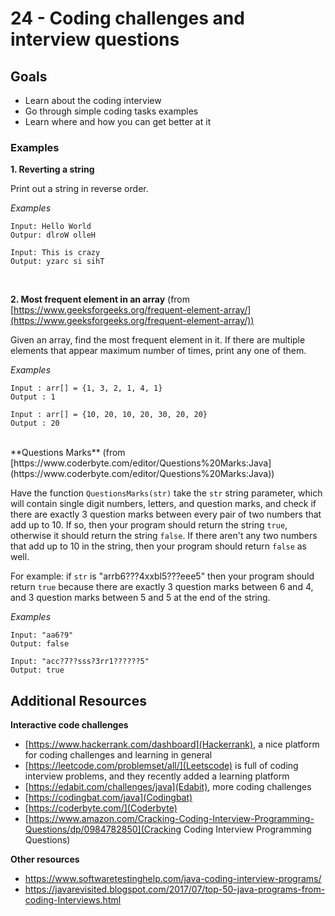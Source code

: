 # 24 - Coding challenges and interview questions

<Teacher name="Alina"></Teacher>

## Goals
- Learn about the coding interview
- Go through simple coding tasks examples
- Learn where and how you can get better at it

### Examples

**1. Reverting a string**

Print out a string in reverse order.

*Examples*
```
Input: Hello World
Outpur: dlroW olleH

Input: This is crazy
Output: yzarc si sihT
```
<BR />

**2. Most frequent element in an array** (from [https://www.geeksforgeeks.org/frequent-element-array/](https://www.geeksforgeeks.org/frequent-element-array/))

Given an array, find the most frequent element in it. If there are multiple elements that appear maximum number of times, print any one of them.


*Examples*
``` 
Input : arr[] = {1, 3, 2, 1, 4, 1}
Output : 1
 
Input : arr[] = {10, 20, 10, 20, 30, 20, 20}
Output : 20
```

<BR />
**Questions Marks** (from [https://www.coderbyte.com/editor/Questions%20Marks:Java](https://www.coderbyte.com/editor/Questions%20Marks:Java))

Have the function `QuestionsMarks(str)` take the `str` string parameter, which will contain single digit numbers, letters, and question marks, and check if there are exactly 3 question marks between every pair of two numbers that add up to 10. If so, then your program should return the string `true`, otherwise it should return the string `false`. If there aren't any two numbers that add up to 10 in the string, then your program should return `false` as well.

For example: if `str` is "arrb6???4xxbl5???eee5" then your program should return `true` because there are exactly 3 question marks between 6 and 4, and 3 question marks between 5 and 5 at the end of the string.

*Examples*
```
Input: "aa6?9"
Output: false

Input: "acc?7??sss?3rr1??????5"
Output: true
```

## Additional Resources

**Interactive code challenges**

 - [https://www.hackerrank.com/dashboard](Hackerrank), a nice platform for coding challenges and learning in general
 - [https://leetcode.com/problemset/all/](Leetscode) is full of coding interview problems, and they recently added a learning platform
 - [https://edabit.com/challenges/java](Edabit), more coding challenges
 - [https://codingbat.com/java](Codingbat)
 - [https://coderbyte.com/](Coderbyte)
 - [https://www.amazon.com/Cracking-Coding-Interview-Programming-Questions/dp/0984782850](Cracking Coding Interview Programming Questions)

 **Other resources**
 - https://www.softwaretestinghelp.com/java-coding-interview-programs/
 - https://javarevisited.blogspot.com/2017/07/top-50-java-programs-from-coding-Interviews.html

